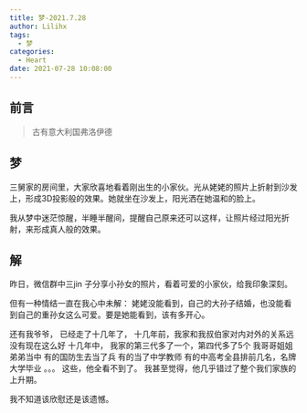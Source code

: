 ```yaml
---
title: 梦-2021.7.28
author: Lilihx
tags: 
  - 梦
categories:
  - Heart
date: 2021-07-28 10:08:00
---
```

## 前言
> 古有意大利国弗洛伊德

<!--more-->

## 梦
三舅家的房间里，大家欣喜地看着刚出生的小家伙。光从姥姥的照片上折射到沙发上，形成3D投影般的效果。她就坐在沙发上，阳光洒在她温和的脸上。

我从梦中迷茫惊醒，半睡半醒间，提醒自己原来还可以这样，让照片经过阳光折射，来形成真人般的效果。

## 解
昨日，微信群中三jin 子分享小孙女的照片，看着可爱的小家伙，给我印象深刻。

但有一种情结一直在我心中未解：
姥姥没能看到，自己的大孙子结婚，也没能看到自己的重孙女这么可爱。要是她能看到，该有多开心。

还有我爷爷，
已经走了十几年了，
十几年前，我家和我叔伯家对内对外的关系远没有现在这么好
十几年中，
我家的第三代多了一个，第四代多了5个
我哥哥姐姐弟弟当中
有的国防生去当了兵
有的当了中学教师
有的中高考全县排前几名，名牌大学毕业
。。。
这些，他全看不到了。
我甚至觉得，他几乎错过了整个我们家族的上升期。

我不知道该欣慰还是该遗憾。